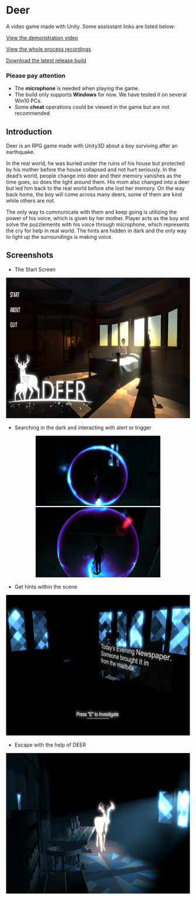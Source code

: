 # Deer
A video game made with Unity. Some assisstant links are listed below:

[View the demonstration video](https://www.youtube.com/watch?v=K2Dcm4GxmTg)

[View the whole process recordings](https://www.youtube.com/watch?v=p0QhgXPTfug)

[Download the latest release build](https://github.com/rebas777/Deer/releases)

### Please pay attention
* The **microphone** is needed when playing the game. 
* The build only supports **Windows** for now. We have tested it on several Win10 PCs.
* Some **cheat** operations could be viewed in the game but are not recommended

## Introduction
Deer is an RPG game made with Unity3D about a boy surviving after an earthquake. 

In the real world, he was buried under the ruins of his house but protected by his mother before the house collapsed and not hurt seriously. In the dead’s world, people change into deer and their memory vanishes as the time goes, so does the light around them. His mom also changed into a deer but led him back to the real world before she lost her memory. On the way back home, the boy will come across many deers, some of them are kind while others are not. 

The only way to communicate with them and keep going is utilizing the power of his voice, which is given by her mother. Player acts as the boy and solve the puzzlements with his voice through microphone, which represents the cry for help in real world. The hints are hidden in dark and the only way to light up the surroundings is making voice.
  
## Screenshots
* The Start Screen
<p align="center">
    <img src="https://github.com/zrdumped/ScreenshotsForDeer/blob/master/11.png" alt="Sample"  width="683" height="384">
</p>

* Searching in the dark and interacting with alert or trigger
<p align="center">
    <img src="https://github.com/zrdumped/ScreenshotsForDeer/blob/master/12.png" alt="Sample"  width="342" height="192">
    <img src="https://github.com/zrdumped/ScreenshotsForDeer/blob/master/15.png" alt="Sample"  width="342" height="192">
</p>

* Get hints within the scene 
<p align="center">
    <img src="https://github.com/zrdumped/ScreenshotsForDeer/blob/master/14.png" alt="Sample"  width="683" height="384">
</p>

* Escape with the help of DEER 
<p align="center">
    <img src="https://github.com/zrdumped/ScreenshotsForDeer/blob/master/13.png" alt="Sample"  width="683" height="384">
</p>
